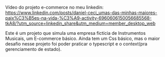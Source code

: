 Vídeo do projeto e-commerce no meu linkedin: https://www.linkedin.com/posts/daniel-ceci_umas-das-minhas-maiores-paix%C3%B5es-na-vida-%C3%A9-activity-6960606150056685568-tkA8/?utm_source=linkedin_share&utm_medium=member_desktop_web

Este é um projeto que simula uma empresa fictícia de Instrumentos Musicais, um E-commerce básico.
Ainda tem um Css básico, mas o maior desafio nesse projeto foi poder praticar o typescript e o context(pra gerenciamento de estado).
